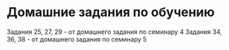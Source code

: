 # Домашние задания по обучению

Задания 25, 27, 29 - от домашнего задания по семинару 4
Задания 34, 36, 38 - от домашнего задания по семинару 5

